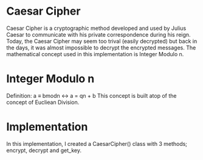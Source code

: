 # Caesar Cipher
Caesar Cipher is a cryptographic method developed and used by Julius Caesar to communicate with his private correspondence during his reign. Today, the Caesar Cipher may seem too trival (easily decrypted) but back in the days, it was almost impossible to decrypt the encrypted messages. The mathematical concept used in this implementation is Integer Modulo n. 

# Integer Modulo n
Definition: a ≡ bmodn <-> a = qn + b 
This concept is built atop of the concept of Eucliean Division.

# Implementation 
In this implementation, I created a CaesarCipher() class with 3 methods; encrypt, decrypt and get_key. 
